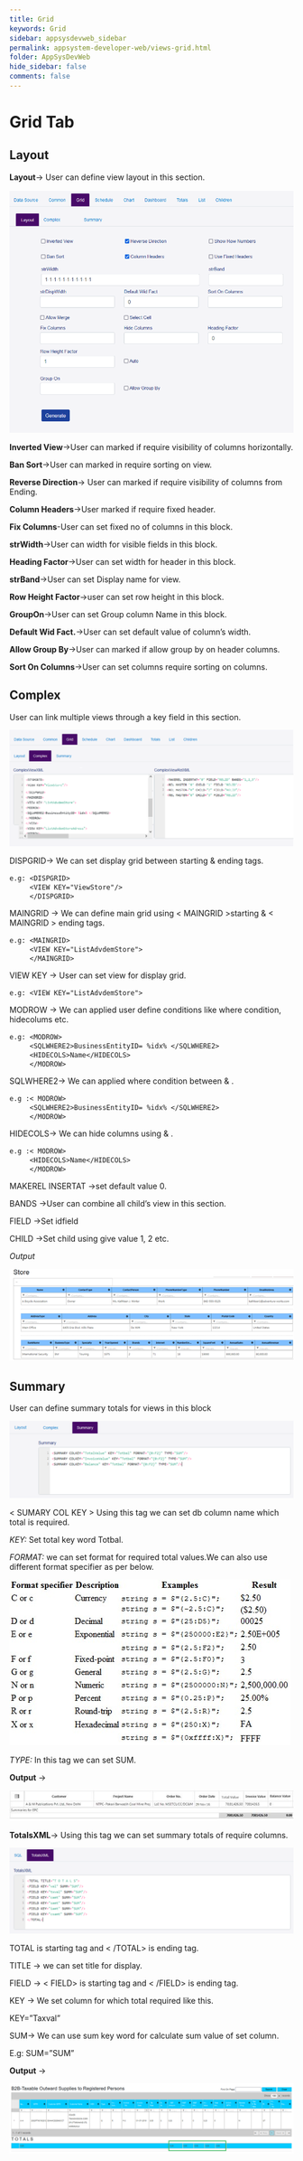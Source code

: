 ```yaml
---
title: Grid
keywords: Grid
sidebar: appsysdevweb_sidebar
permalink: appsystem-developer-web/views-grid.html
folder: AppSysDevWeb
hide_sidebar: false
comments: false
---
```



# Grid Tab

## Layout


**Layout**-> User can define view layout in this section.

![](/images/layoutweb.png)

**Inverted View**->User can marked if require visibility of columns horizontally.

**Ban Sort**->User can marked in require sorting on view.

**Reverse Direction**-> User can marked if require visibility of columns from Ending.

**Column Headers**->User marked if require fixed header.

**Fix Columns**-User can set fixed no of columns in this block.

**strWidth**->User can width for visible fields in this block.

**Heading Factor**->User can set width for header in this block.

**strBand**->User can set Display name for view.

**Row Height Factor**->user can set row height in this block.

**GroupOn**->User can set Group column Name in this block.

**Default Wid Fact.**->User can set default value of column’s width.

**Allow Group By**->User can marked if allow group by on header columns.

**Sort On Columns**->User can set columns require sorting on columns.


## Complex

User can link multiple views through a key field in this section.

![](/images/complexweb.png)

DISPGRID-> We can set display grid between <DISPGRID>starting & <DISPGRID> ending tags.

    e.g: <DISPGRID> 
         <VIEW KEY="ViewStore"/>  
         </DISPGRID>
		
MAINGRID -> We can define main grid using < MAINGRID >starting & < MAINGRID > ending tags.

    e.g: <MAINGRID>    
         <VIEW KEY="ListAdvdemStore">    
         </MAINGRID>
		 
VIEW KEY -> User can set view for display grid.

    e.g: <VIEW KEY="ListAdvdemStore">
	
	
MODROW -> We can applied user define conditions like where condition, hidecolums etc.

    e.g: <MODROW>    
         <SQLWHERE2>BusinessEntityID= %idx% </SQLWHERE2>  
         <HIDECOLS>Name</HIDECOLS>
         </MODROW>
		 
SQLWHERE2-> We can applied where condition between <SQLWHERE> & </SQLWHERE>.

    e.g :< MODROW>    
         <SQLWHERE2>BusinessEntityID= %idx% </SQLWHERE2>  
         </MODROW>

HIDECOLS-> We can hide columns using <HIDECOLS> & </HIDECOLS>.

    e.g :< MODROW>    	
         <HIDECOLS>Name</HIDECOLS>
         </MODROW>
		
		
MAKEREL INSERTAT ->set default value 0.

BANDS ->User can combine all child’s view in this section.

FIELD ->Set idfield

CHILD ->Set child using give value 1, 2 etc.

*Output*

![](/images/complexoutputweb.png)

## Summary

User can define summary totals for views in this block

![](/images/definesummaryweb.png)

< SUMARY COL KEY > Using this tag we can set db column name which total is required.

*KEY:* Set total key word Totbal.

*FORMAT:* we can set format for required total values.We can also use different format specifier as per below.

![](/images/summaryformat.jpg)

*TYPE:* In this tag we can set SUM.


**Output** ->

![](/images/summaryoutputweb.png)

**TotalsXML**-> Using this tag we can set summary totals of require columns.

![](/images/TotalsXMLweb.png)

TOTAL is starting tag and < /TOTAL> is ending tag.

TITLE -> we can set title for display.

FIELD -> < FIELD>  is starting tag and < /FIELD> is ending tag.

KEY -> We set column for which total required like this.

KEY=”Taxval”

SUM-> We can use sum key word for calculate sum value of set column.

  E.g: SUM=”SUM”


**Output** ->

![](/images/totalsxmloutputweb.png)





